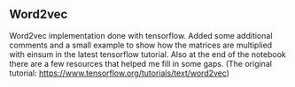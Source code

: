 ## Word2vec 

Word2vec implementation done with tensorflow. Added some additional comments and a small example
to show how the matrices are multiplied with einsum in the latest tensorflow tutorial.
Also at the end of the notebook there are a few resources that helped me fill in some gaps.
(The original tutorial: https://www.tensorflow.org/tutorials/text/word2vec)
